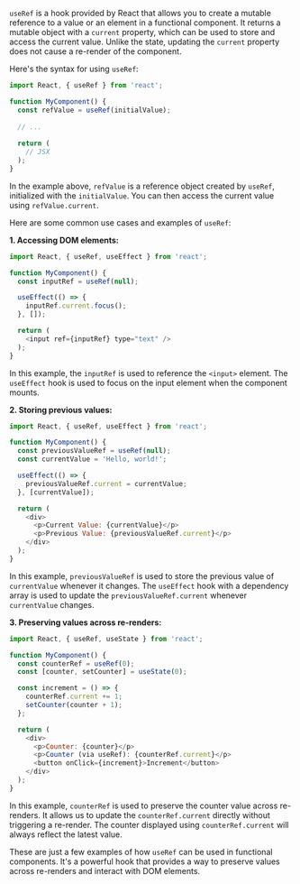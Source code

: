 `useRef` is a hook provided by React that allows you to create a mutable reference to a value or an element in a functional component. It returns a mutable object with a `current` property, which can be used to store and access the current value. Unlike the state, updating the `current` property does not cause a re-render of the component.

Here's the syntax for using `useRef`:

```javascript
import React, { useRef } from 'react';

function MyComponent() {
  const refValue = useRef(initialValue);
  
  // ...
  
  return (
    // JSX
  );
}
```

In the example above, `refValue` is a reference object created by `useRef`, initialized with the `initialValue`. You can then access the current value using `refValue.current`.

Here are some common use cases and examples of `useRef`:

**1. Accessing DOM elements:**
```javascript
import React, { useRef, useEffect } from 'react';

function MyComponent() {
  const inputRef = useRef(null);

  useEffect(() => {
    inputRef.current.focus();
  }, []);

  return (
    <input ref={inputRef} type="text" />
  );
}
```
In this example, the `inputRef` is used to reference the `<input>` element. The `useEffect` hook is used to focus on the input element when the component mounts.

**2. Storing previous values:**
```javascript
import React, { useRef, useEffect } from 'react';

function MyComponent() {
  const previousValueRef = useRef(null);
  const currentValue = 'Hello, world!';

  useEffect(() => {
    previousValueRef.current = currentValue;
  }, [currentValue]);

  return (
    <div>
      <p>Current Value: {currentValue}</p>
      <p>Previous Value: {previousValueRef.current}</p>
    </div>
  );
}
```
In this example, `previousValueRef` is used to store the previous value of `currentValue` whenever it changes. The `useEffect` hook with a dependency array is used to update the `previousValueRef.current` whenever `currentValue` changes.

**3. Preserving values across re-renders:**
```javascript
import React, { useRef, useState } from 'react';

function MyComponent() {
  const counterRef = useRef(0);
  const [counter, setCounter] = useState(0);

  const increment = () => {
    counterRef.current += 1;
    setCounter(counter + 1);
  };

  return (
    <div>
      <p>Counter: {counter}</p>
      <p>Counter (via useRef): {counterRef.current}</p>
      <button onClick={increment}>Increment</button>
    </div>
  );
}
```
In this example, `counterRef` is used to preserve the counter value across re-renders. It allows us to update the `counterRef.current` directly without triggering a re-render. The counter displayed using `counterRef.current` will always reflect the latest value.

These are just a few examples of how `useRef` can be used in functional components. It's a powerful hook that provides a way to preserve values across re-renders and interact with DOM elements.